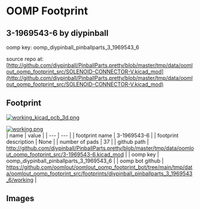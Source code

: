# OOMP Footprint  
## 3-1969543-6  by diypinball  
  
oomp key: oomp_diypinball_pinballparts_3_1969543_6  
  
source repo at: [http://github.com/diypinball/PinballParts.pretty/blob/master/tmp/data/oomlout_oomp_footprint_src/SOLENOID-CONNECTOR-V.kicad_mod](http://github.com/diypinball/PinballParts.pretty/blob/master/tmp/data/oomlout_oomp_footprint_src/SOLENOID-CONNECTOR-V.kicad_mod)  
## Footprint  
  
[![working_kicad_pcb_3d.png](working_kicad_pcb_3d_600.png)](working_kicad_pcb_3d.png)  
  
[![working.png](working_600.png)](working.png)  
| name | value | 
| --- | --- | 
| footprint name | 3-1969543-6 | 
| footprint description | None | 
| number of pads | 37 | 
| github path | http://github.com/diypinball/PinballParts.pretty/blob/master/tmp/data/oomlout_oomp_footprint_src/3-1969543-6.kicad_mod | 
| oomp key | oomp_diypinball_pinballparts_3_1969543_6 | 
| oomp bot github | https://github.com/oomlout/oomlout_oomp_footprint_bot/tree/main/tmp/data/oomlout_oomp_footprint_src/footprints/diypinball_pinballparts_3_1969543_6/working | 
## Images  
